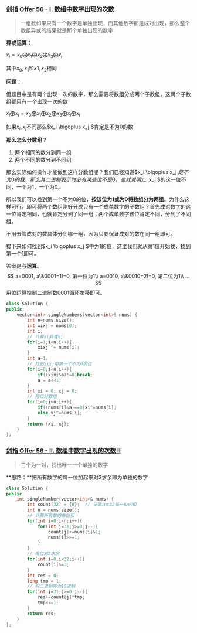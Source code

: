 ### [剑指 Offer 56 - I. 数组中数字出现的次数](https://leetcode.cn/problems/shu-zu-zhong-shu-zi-chu-xian-de-ci-shu-lcof/)

> 一组数如果只有一个数字是单独出现，而其他数字都是成对出现，那么整个数组异或的结果就是那个单独出现的数字

**异或运算：**

$x_i=x_0 \bigoplus x_1 \bigoplus x_2 \bigoplus x_3 \bigoplus x_i$

其中$x_0,x_1$和$x1,x_2$相同

**问题：**

但题目中是有两个出现一次的数字，那么需要将数组分成两个子数组，这两个子数组都只有一个出现一次的数

$x_i \bigoplus x_j = x_0 \bigoplus x_1 \bigoplus x_2 \bigoplus x_3 \bigoplus x_i \bigoplus x_j$

如果$x_i,x_j$不同那么$x_i \bigoplus x_j $肯定是不为0的数

**那么怎么分数组？**

1. 两个相同的数分到同一组
2. 两个不同的数分到不同组

那么实际如何操作才能做到这样分数组呢？我们已经知道$x_i \bigoplus x_j $是不为0的数，那么其二进制表示时必有某些位不是0，也就说明$x_i,x_j $的这一位不同，一个为1，一个为0。

所以我们可以找到第一个不为0的位，**按该位为1或为0将数组分为两组**。为什么这样可行，即可将两个数组刚好分成只有一个成单数字的子数组？首先成对数字的这一位肯定相同，也就肯定分到了同一组；两个成单数字该位肯定不同，分到了不同组。

不用去管成对的数具体分到哪一组，因为只要保证成对的数在同一组即可。

接下来如何找到$x_i \bigoplus x_j $中为1的位，这里我们就从第1位开始找，找到第一个1即可。

答案是**与运算**。
$$
a=0001, a\&0001=1!=0, 第一位为1\\
a=0010, a\&0010=2!=0, 第二位为1\\
...
$$
用位运算控制二进制数0001循环左移即可。

```c++
class Solution {
public:
    vector<int> singleNumbers(vector<int>& nums) {
        int n=nums.size();
        int xixj = nums[0];
        int i;
        // 计算xi异或xj
        for(i=1;i<n;i++){
            xixj ^= nums[i];
        }
        int a=1;
        // 找到xixj中第一个不为0的位
        for(i=0;i<n;i++){
            if((xixj&a)!=0)break;
            a = a<<1;
        }
        int xi = 0, xj = 0;
        // 按位分数组
        for(i=0;i<n;i++){
            if((nums[i]&a)==0)xi^=nums[i];
            else xj^=nums[i];
        }
        return {xi, xj};
    }
};
```

### [剑指 Offer 56 - II. 数组中数字出现的次数 II](https://leetcode.cn/problems/shu-zu-zhong-shu-zi-chu-xian-de-ci-shu-ii-lcof/)

> 三个为一对，找出唯一一个单独的数字

**思路：**把所有数字的每一位加起来对3求余即为单独的数字

```c++
class Solution {
public:
    int singleNumber(vector<int>& nums) {
        int count[32] = {0};  // 记录int32每一位的和
        int n = nums.size();
        // 计算所有数的每位和
        for(int i=0;i<n;i++){
            for(int j=31;j>=0;j--){
                count[j]+=nums[i]&1;
                nums[i]>>=1;
            }
        }
        // 每位对3求余
        for(int i=0;i<32;i++){
            count[i]%=3;
        }
        int res = 0;
        long tmp = 1;
        // 将二进制转为10进制
        for(int j=31;j>=0;j--){
            res+=count[j]*tmp;
            tmp<<=1;
        }
        return res;
    }
};
```

